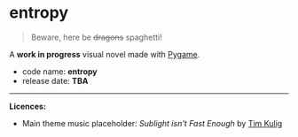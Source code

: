 # entropy

> Beware, here be ~~dragons~~ spaghetti!

A **work in progress** visual novel made with [Pygame](https://pyga.me/).

  - code name: **entropy**
  - release date: **TBA**

---

**Licences:**

  * Main theme music placeholder: *Sublight isn't Fast Enough* by [Tim Kulig](https://soundcloud.com/timkuligfreemusic)
